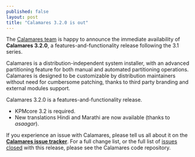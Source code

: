 ```yaml
---
published: false
layout: post
title: "Calamares 3.2.0 is out"
---
```

The [Calamares team](https://calamares.io/team/) is happy to announce the immediate
availability of **Calamares 3.2.0**, a features-and-functionality release
following the 3.1 series.

Calamares is a distribution-independent system installer, with an advanced
partitioning feature for both manual and automated partitioning operations.
Calamares is designed to be customizable by distribution maintainers without
need for cumbersome patching, thanks to third party branding and external
modules support.

<!--more-->

Calamares 3.2.0 is a features-and-functionality release.

* KPMcore 3.2 is required.
* New translations Hindi and Marathi are now available (thanks to *asaagar*).

If you experience an issue with Calamares, please tell us all about it on the [**Calamares issue tracker**](https://github.com/calamares/calamares/issues). For a full change list, or the full list of [issues closed](https://github.com/calamares/calamares/milestone/41?closed=1) with this release, please see the Calamares code repository.
